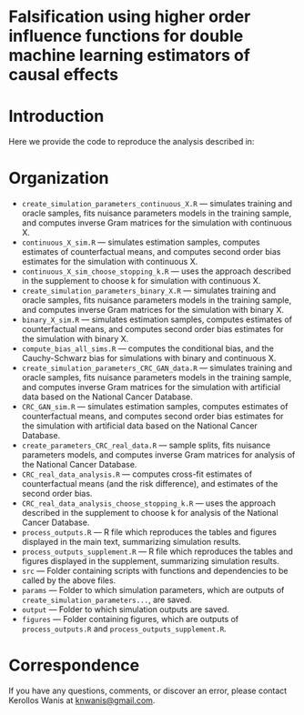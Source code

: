 # Falsification using higher order influence functions for double machine learning estimators of causal effects

# Introduction
Here we provide the code to reproduce the analysis described in: 

# Organization
- `create_simulation_parameters_continuous_X.R` — simulates training and oracle samples, fits nuisance parameters models in the training sample, and computes inverse Gram matrices for the simulation with continuous X.
- `continuous_X_sim.R` — simulates estimation samples, computes estimates of counterfactual means, and computes second order bias estimates for the simulation with continuous X.
- `continuous_X_sim_choose_stopping_k.R` — uses the approach described in the supplement to choose k for simulation with continuous X.
- `create_simulation_parameters_binary_X.R` — simulates training and oracle samples, fits nuisance parameters models in the training sample, and computes inverse Gram matrices for the simulation with binary X.
- `binary_X_sim.R` — simulates estimation samples, computes estimates of counterfactual means, and computes second order bias estimates for the simulation with binary X.
- `compute_bias_all_sims.R` — computes the conditional bias, and the Cauchy-Schwarz bias for simulations with binary and continuous X.
- `create_simulation_parameters_CRC_GAN_data.R` — simulates training and oracle samples, fits nuisance parameters models in the training sample, and computes inverse Gram matrices for the simulation with artificial data based on the National Cancer Database.
- `CRC_GAN_sim.R` — simulates estimation samples, computes estimates of counterfactual means, and computes second order bias estimates for the simulation with artificial data based on the National Cancer Database.
- `create_parameters_CRC_real_data.R` — sample splits, fits nuisance parameters models, and computes inverse Gram matrices for analysis of the National Cancer Database.
- `CRC_real_data_analysis.R` — computes cross-fit estimates of counterfactual means (and the risk difference), and estimates of the second order bias.
- `CRC_real_data_analysis_choose_stopping_k.R` — uses the approach described in the supplement to choose k for analysis of the National Cancer Database.
- `process_outputs.R` — R file which reproduces the tables and figures displayed in the main text, summarizing simulation results. 
- `process_outputs_supplement.R` — R file which reproduces the tables and figures displayed in the supplement, summarizing simulation results.
- `src`  — Folder containing scripts with functions and dependencies to be called by the above files.
- `params`  — Folder to which simulation parameters, which are outputs of `create_simulation_parameters...`, are saved.
- `output`  — Folder to which simulation outputs are saved.
- `figures`  — Folder containing figures, which are outputs of `process_outputs.R` and `process_outputs_supplement.R`.

# Correspondence
If you have any questions, comments, or discover an error, please contact Kerollos Wanis at knwanis@gmail.com.

